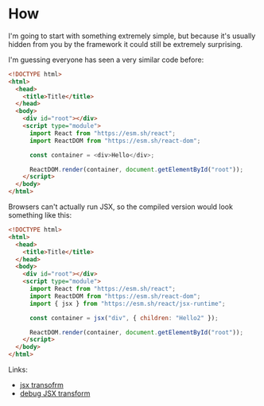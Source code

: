 # How

I'm going to start with something extremely simple, but because it's usually hidden from you by the framework it could still be extremely surprising.

I'm guessing everyone has seen a very similar code before:

```html
<!DOCTYPE html>
<html>
  <head>
    <title>Title</title>
  </head>
  <body>
    <div id="root"></div>
    <script type="module">
      import React from "https://esm.sh/react";
      import ReactDOM from "https://esm.sh/react-dom";

      const container = <div>Hello</div>;

      ReactDOM.render(container, document.getElementById("root"));
    </script>
  </body>
</html>
```

Browsers can't actually run JSX, so the compiled version would look something like this:

```html
<!DOCTYPE html>
<html>
  <head>
    <title>Title</title>
  </head>
  <body>
    <div id="root"></div>
    <script type="module">
      import React from "https://esm.sh/react";
      import ReactDOM from "https://esm.sh/react-dom";
      import { jsx } from "https://esm.sh/react/jsx-runtime";

      const container = jsx("div", { children: "Hello2" });

      ReactDOM.render(container, document.getElementById("root"));
    </script>
  </body>
</html>
```

Links:

- [jsx transofrm](https://github.com/reactjs/rfcs/blob/createlement-rfc/text/0000-create-element-changes.md)
- [debug JSX transform](https://www.typescriptlang.org/play?target=99&jsx=4&ssl=1&ssc=1&pln=3&pc=1#code/PTAEGUFNNAXALGA6AUuOBDARqA9gOzkVACcBLAc3llAAcN8YAzXEomXAV1lu6QCh+wAFTD+oYaADqiQhlBoAGqEgAbSAFtI+GvAwBnUBs6rYZWutABjeGVUATEtoA0C8Mv0BPHRgAeoMkMrXA1aO0h7OFxQACt9X30ACgBKcUkASSZ2N2UbO0dtUAwnUH1YDDMrVwQOEntINgB3AkBMAhobBgpIV31ozy5Qe1bdDAA3GFho-VpIKzImTyLQAGtITwEJYH5IX1pWGiZOfCszAghyypTQAG9xUkhYThJCRLvQUAAeag1VAD4396fRAYSLAf6AwEfLC4eyLMEAj7Ab5-O6pAC+ghEYgk0lkSyUKnUWh0oD0hgADHg2ABGay2BxOfCuAleHz+QLWEJhdSRSaxeIpNKgdKEBAcqwGbrZPIOAKGeT6Mj4CiWAk7WhOfSKs4ICqkjC0Gb4Qx8+C4WUMIokEgYdZCgBKkAwJ0GuEg+nwbRW+FwjVAjT0NBqVpti2CWkMTBIIR60SdNjp+VKZpMkWms3mi3kqztm22u32oEOx1OhAAIt4MBoyFYrrd3k5Hs9QK8IV9YD9wRCbgBtAFt4Gg37OfuQ6Gw0Dw7ugAC6GLbSI7KPe6P4QA)
